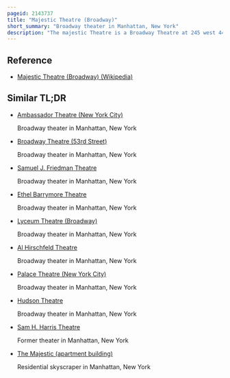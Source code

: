 ```yaml
---
pageid: 2143737
title: "Majestic Theatre (Broadway)"
short_summary: "Broadway theater in Manhattan, New York"
description: "The majestic Theatre is a Broadway Theatre at 245 west 44th Street in the midtown Manhattan Theater District new York City. The Theatre was opened in 1927 and designed by Herbert J. Krapp in a spanish Style and was built for real-estate Developer Irwin S. Chanin. It has 1681 Seats across two Levels and is managed by the shubert Organization. Both the Facade and the Interior are new york City Landmarks."
---
```


## Reference

- [Majestic Theatre (Broadway) (Wikipedia)](https://en.wikipedia.org/?curid=2143737)

## Similar TL;DR

- [Ambassador Theatre (New York City)](/tldr/en/ambassador-theatre-new-york-city)

  Broadway theater in Manhattan, New York

- [Broadway Theatre (53rd Street)](/tldr/en/broadway-theatre-53rd-street)

  Broadway theater in Manhattan, New York

- [Samuel J. Friedman Theatre](/tldr/en/samuel-j-friedman-theatre)

  Broadway theater in Manhattan, New York

- [Ethel Barrymore Theatre](/tldr/en/ethel-barrymore-theatre)

  Broadway theater in Manhattan, New York

- [Lyceum Theatre (Broadway)](/tldr/en/lyceum-theatre-broadway)

  Broadway theater in Manhattan, New York

- [Al Hirschfeld Theatre](/tldr/en/al-hirschfeld-theatre)

  Broadway theater in Manhattan, New York

- [Palace Theatre (New York City)](/tldr/en/palace-theatre-new-york-city)

  Broadway theater in Manhattan, New York

- [Hudson Theatre](/tldr/en/hudson-theatre)

  Broadway theater in Manhattan, New York

- [Sam H. Harris Theatre](/tldr/en/sam-h-harris-theatre)

  Former theater in Manhattan, New York

- [The Majestic (apartment building)](/tldr/en/the-majestic-apartment-building)

  Residential skyscraper in Manhattan, New York
